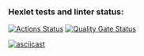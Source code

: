 ### Hexlet tests and linter status:
[![Actions Status](https://github.com/apriakhin/python-project-49/actions/workflows/hexlet-check.yml/badge.svg)](https://github.com/apriakhin/python-project-49/actions)
[![Quality Gate Status](https://sonarcloud.io/api/project_badges/measure?project=apriakhin_python-project-49&metric=alert_status)](https://sonarcloud.io/summary/new_code?id=apriakhin_python-project-49)

[![asciicast](https://asciinema.org/a/xs7b72UvJ9QZpCzQzzXElqdL0.svg)](https://asciinema.org/a/xs7b72UvJ9QZpCzQzzXElqdL0)
